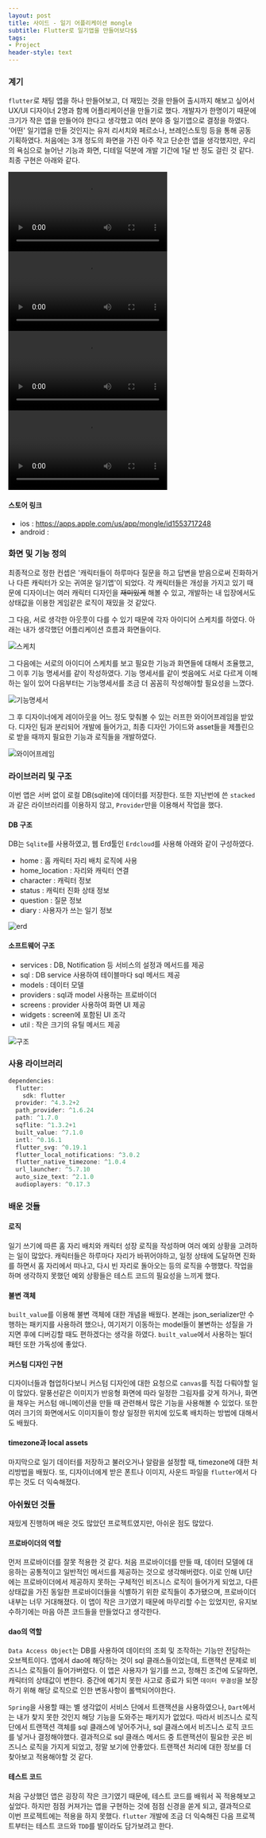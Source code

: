 ```yaml
---
layout: post
title: 사이드 - 일기 어플리케이션 mongle
subtitle: Flutter로 일기앱을 만들어보다$$
tags:
- Project
header-style: text
---
```


### 계기

`flutter`로 채팅 앱을 하나 만들어보고, 더 재밌는 것을 만들어 출시까지 해보고 싶어서 UX/UI 디자이너 2명과 함께 어플리케이션을 만들기로 했다. 개발자가 한명이기 때문에 크기가 작은 앱을 만들어야 한다고 생각했고 여러 분야 중 일기앱으로 결정을 하였다. '어떤' 일기앱을 만들 것인지는 유저 리서치와 페르소나, 브레인스토밍 등을 통해 공동 기획하였다. 처음에는 3개 정도의 화면을 가진 아주 작고 단순한 앱을 생각했지만, 우리의 욕심으로 늘어난 기능과 화면, 디테일 덕분에 개발 기간에 1달 반 정도 걸린 것 같다. 최종 구현은 아래와 같다.

<video width="320" controls>
  <source src="/img/in-post/project/mongle/1.mov" type="video/mp4">
</video>
<video width="320" controls>
  <source src="/img/in-post/project/mongle/2.mov" type="video/mp4">
</video>
<video width="320" controls>
  <source src="/img/in-post/project/mongle/3.mov" type="video/mp4">
</video>
<video width="320" controls>
  <source src="/img/in-post/project/mongle/4.mov" type="video/mp4">
</video>

#### 스토어 링크 
- ios : https://apps.apple.com/us/app/mongle/id1553717248
- android : 

### 화면 및 기능 정의

최종적으로 정한 컨셉은 '캐릭터들이 하루마다 질문을 하고 답변을 받음으로써 진화하거나 다른 캐릭터가 오는
귀여운 일기앱'이 되었다. 각 캐릭터들은 개성을 가지고 있기 때문에 디자이너는 여러 캐릭터 디자인을 ~~재미있게~~ 해볼 수 있고, 개발하는 내 입장에서도 상태값을 이용한 게임같은 로직이 재밌을 것 같았다.

그 다음, 서로 생각한 아웃풋이 다를 수 있기 때문에 각자 아이디어 스케치를 하였다. 아래는 내가 생각했던 어플리케이션 흐름과 화면들이다.

![스케치](/img/in-post/project/mongle/아이디어스케치.png)

그 다음에는 서로의 아이디어 스케치를 보고 필요한 기능과 화면들에 대해서 조율했고, 그 이후 기능 명세서를 같이 작성하였다. 기능 명세서를 같이 썻음에도 서로 다르게 이해하는 일이 있어 다음부터는 기능명세서를 조금 더 꼼꼼히 작성해야할 필요성을 느꼈다.

![기능명세서](/img/in-post/project/mongle/기능명세서.png)

그 후 디자이너에게 레이아웃을 어느 정도 맞춰볼 수 있는 러프한 와이어프레임을 받았다. 디자인 팀과 분리되어 개발에 들어가고, 최종 디자인 가이드와 asset들을 제플린으로 받을 때까지 필요한 기능과 로직들을 개발하였다.

![와이어프레임](/img/in-post/project/mongle/와이어프레임.png)

### 라이브러리 및 구조

이번 앱은 서버 없이 로컬 DB(sqlite)에 데이터를 저장한다. 또한 지난번에 쓴 `stacked`과 같은 라이브러리를 이용하지 않고, `Provider`만을 이용해서 작업을 했다.

#### DB 구조

DB는 `Sqlite`를 사용하였고, 웹 Erd툴인 `Erdcloud`를 사용해 아래와 같이 구성하였다. 

- home : 홈 캐릭터 자리 배치 로직에 사용
- home_location : 자리와 캐릭터 연결
- character : 캐릭터 정보
- status : 캐릭터 진화 상태 정보
- question : 질문 정보
- diary : 사용자가 쓰는 일기 정보

![erd](/img/in-post/project/mongle/erd.png)

#### 소프트웨어 구조

- services : DB, Notification 등 서비스의 설정과 메서드를 제공
- sql : DB service 사용하여 테이블마다 sql 메서드 제공
- models : 데이터 모델
- providers : sql과 model 사용하는 프로바이더
- screens : provider 사용하여 화면 UI 제공
- widgets : screen에 포함된 UI 조각
- util : 작은 크기의 유틸 메서드 제공

![구조](/img/in-post/project/mongle/폴더구조.png)

### 사용 라이브러리
```dart
dependencies:
  flutter:
    sdk: flutter
  provider: ^4.3.2+2
  path_provider: ^1.6.24
  path: ^1.7.0
  sqflite: ^1.3.2+1
  built_value: ^7.1.0
  intl: ^0.16.1
  flutter_svg: ^0.19.1
  flutter_local_notifications: ^3.0.2
  flutter_native_timezone: ^1.0.4
  url_launcher: ^5.7.10
  auto_size_text: ^2.1.0
  audioplayers: ^0.17.3
```

### 배운 것들

#### 로직

일기 쓰기에 따른 홈 자리 배치와 캐릭터 성장 로직을 작성하며 여러 예외 상황을 고려하는 일이 많았다.
캐릭터들은 하루마다 자리가 바뀌어야하고, 일정 상태에 도달하면 진화를 하면서 홈 자리에서 떠나고, 다시
빈 자리로 돌아오는 등의 로직을 수행했다. 작업을 하며 생각하지 못했던 예외 상황들은 테스트 코드의
필요성을 느끼게 했다.

#### 불변 객체

`built_value`를 이용해 불변 객체에 대한 개념을 배웠다. 본래는 json_serializer만 수행하는
패키지를 사용하려 했으나, 여기저기 이동하는 model들이 불변하는 성질을 가지면 후에 디버깅할 때도
편하겠다는 생각을 하였다. `built_value`에서 사용하는 빌더 패턴 또한 가독성에 좋았다.

#### 커스텀 디자인 구현

디자이너들과 협업하다보니 커스텀 디자인에 대한 요청으로 `canvas`를 직접 다뤄야할 일이 많았다.
말풍선같은 이미지가 반응형 화면에 따라 일정한 그림자를 갖게 하거나, 화면을 채우는 커스텀 애니메이션을
만들 때 관련해서 많은 기능을 사용해볼 수 있었다. 또한 여러 크기의 화면에서도 이미지들이 항상
일정한 위치에 있도록 배치하는 방법에 대해서도 배웠다.

#### timezone과 local assets
마지막으로 일기 데이터를 저장하고 불러오거나 알람을 설정할 때, timezone에 대한 처리방법을 배웠다.
또, 디자이너에게 받은 폰트나 이미지, 사운드 파일을 `flutter`에서 다루는 것도 더 익숙해졌다.

### 아쉬웠던 것들

재밌게 진행하며 배운 것도 많았던 프로젝트였지만, 아쉬운 점도 많았다.

#### 프로바이더의 역할

먼저 프로바이더를 잘못 적용한 것 같다. 처음 프로바이더를 만들 때, 데이터 모델에 대응하는 공통적이고 일반적인 메서드를 제공하는 것으로 생각해버렸다. 이로 인해 UI단에는 프로바이더에서 제공하지 못하는 구체적인 비즈니스 로직이 들어가게 되었고, 다른 상태값을 가진 동일한 프로바이더들을 식별하기 위한 로직들이 추가됐으며, 프로바이더 내부는 너무 거대해졌다. 이 앱이 작은 크기였기 때문에 마무리할 수는 있었지만, 유지보수하기에는 마음 아픈 코드들을 만들었다고 생각한다.

#### dao의 역할

`Data Access Object`는 DB를 사용하여 데이터의 조회 및 조작하는 기능만 전담하는 오브젝트이다.
앱에서 dao에 해당하는 것이 sql 클래스들이었는데, 트랜잭션 문제로 비즈니스 로직들이 들어가버렸다.
이 앱은 사용자가 일기를 쓰고, 정해진 조건에 도달하면, 캐릭터의 상태값이 변한다. 중간에 예기치 못한
사고로 종료가 되면 `데이터 무결성`을 보장하기 위해 해당 로직으로 인한 변동사항이 롤백되어야한다.

`Spring`을 사용할 때는 별 생각없이 서비스 단에서 트랜잭션을 사용하였으나, `Dart`에서는 내가 찾지 못한 것인지 해당 기능을 도와주는 패키지가 없었다. 따라서 비즈니스 로직 단에서 트랜잭션 객체를 sql 클래스에 넣어주거나, sql 클래스에서 비즈니스 로직 코드를 넣거나 결정해야했다. 
결과적으로 sql 클래스 메서드 중 트랜잭션이 필요한 곳은 비즈니스 로직을 가지게 되었고, 정말 보기에 안좋았다. 트랜잭션 처리에 대한 정보를 더 찾아보고 적용해야할 것 같다.

#### 테스트 코드

처음 구상했던 앱은 굉장히 작은 크기였기 때문에, 테스트 코드를 배워서 꼭 적용해보고 싶었다.
하지만 점점 커져가는 앱을 구현하는 것에 점점 신경을 쏟게 되고, 결과적으로 이번 프로젝트에는 적용을 
하지 못했다. `flutter` 개발에 조금 더 익숙해진 다음 프로젝트부터는 테스트 코드와 `TDD`를
발이라도 담가보려고 한다.